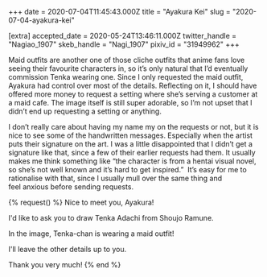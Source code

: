 +++
date = 2020-07-04T11:45:43.000Z
title = "Ayakura Kei"
slug = "2020-07-04-ayakura-kei"

[extra]
accepted_date = 2020-05-24T13:46:11.000Z
twitter_handle = "Nagiao_1907"
skeb_handle = "Nagi_1907"
pixiv_id = "31949962"
+++

Maid outfits are another one of those cliche outfits that anime fans love seeing their favourite characters in, so it’s only natural that I’d eventually commission Tenka wearing one. Since I only requested the maid outfit, Ayakura had control over most of the details. Reflecting on it, I should have offered more money to request a setting where she’s serving a customer at a maid cafe. The image itself is still super adorable, so I’m not upset that I didn’t end up requesting a setting or anything.

I don’t really care about having my name my on the requests or not, but it is nice to see some of the handwritten messages. Especially when the artist puts their signature on the art. I was a little disappointed that I didn’t get a signature like that, since a few of their earlier requests had them. It usually makes me think something like “the character is from a hentai visual novel, so she’s not well known and it’s hard to get inspired.”  It’s easy for me to rationalise with that, since I usually mull over the same thing and feel anxious before sending requests.

{% request() %}
Nice to meet you, Ayakura!

I'd like to ask you to draw Tenka Adachi from Shoujo Ramune.

In the image, Tenka-chan is wearing a maid outfit!

I'll leave the other details up to you.

Thank you very much!
{% end %}
